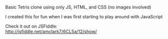 Basic Tetris clone using only JS, HTML, and CSS (no images involved)

I created this for fun when I was first starting to play around with JavaScript

Check it out on JSFiddle:  
  http://jsfiddle.net/amclark7/6CL5a/12/show/
